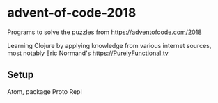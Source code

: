 # advent-of-code-2018

Programs to solve the puzzles from https://adventofcode.com/2018

Learning Clojure by applying knowledge from various internet sources, most notably Eric Normand's https://PurelyFunctional.tv

## Setup

Atom, package Proto Repl
